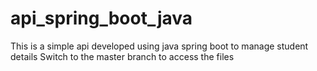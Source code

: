 # api_spring_boot_java
This is a simple api developed using java spring boot to manage student details
Switch to the master branch to access the files
